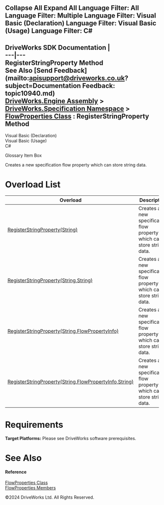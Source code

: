        

 Collapse All Expand All  Language Filter: All  Language Filter: Multiple  Language Filter: Visual Basic (Declaration) Language Filter: Visual Basic (Usage) Language Filter: C#  
---  
DriveWorks SDK Documentation  |   
---|---  
RegisterStringProperty Method   
See Also [Send Feedback](mailto:apisupport@driveworks.co.uk?subject=Documentation Feedback: topic10940.md)  
[DriveWorks.Engine Assembly](topic2156.md) > [DriveWorks.Specification Namespace](topic10764.md) > [FlowProperties Class](topic10905.md) : RegisterStringProperty Method  
---  
  
Visual Basic (Declaration)    
Visual Basic (Usage)    
C# 

Glossary Item Box

Creates a new specification flow property which can store string data. 

# Overload List

Overload| Description  
---|---  
[RegisterStringProperty(String)](topic10941.md)| Creates a new specification flow property which can store string data.   
[RegisterStringProperty(String,String)](topic10942.md)| Creates a new specification flow property which can store string data.   
[RegisterStringProperty(String,FlowPropertyInfo)](topic10943.md)| Creates a new specification flow property which can store string data.   
[RegisterStringProperty(String,FlowPropertyInfo,String)](topic10944.md)| Creates a new specification flow property which can store string data.   
  
# Requirements

**Target Platforms:** Please see DriveWorks software prerequisites.

# See Also

#### Reference

[FlowProperties Class](topic10905.md)   
[FlowProperties Members](topic10906.md)

©2024 DriveWorks Ltd. All Rights Reserved.

